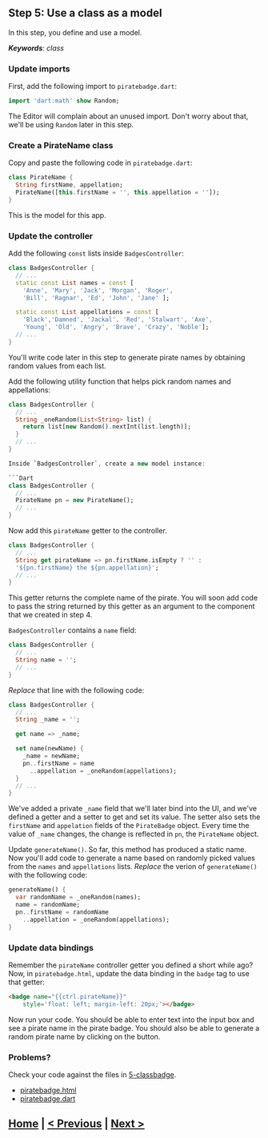 ## Step 5: Use a class as a model

In this step, you define and use a model.

_**Keywords**: class_

### Update imports

First, add the following import to `piratebadge.dart`:

```Dart
import 'dart:math' show Random;
```

The Editor will complain about an unused import. Don't worry about that, we'll
be using `Random` later in this step.

### Create a PirateName class

Copy and paste the following code in `piratebadge.dart`:

```Dart
class PirateName {
  String firstName, appellation;
  PirateName([this.firstName = '', this.appellation = '']);
}
```

This is the model for this app.

### Update the controller

Add the following `const` lists inside `BadgesController`:

```Dart
class BadgesController {
  // ...
  static const List names = const [
    'Anne', 'Mary', 'Jack', 'Morgan', 'Roger',
    'Bill', 'Ragnar', 'Ed', 'John', 'Jane' ];

  static const List appellations = const [
    'Black','Damned', 'Jackal', 'Red', 'Stalwart', 'Axe',
    'Young', 'Old', 'Angry', 'Brave', 'Crazy', 'Noble'];
  // ...
}
```

You'll write code later in this step to generate pirate names by obtaining
random values from each list.

Add the following utility function that helps pick random names and
appellations:


```Dart
class BadgesController {
  // ...
  String _oneRandom(List<String> list) {
    return list[new Random().nextInt(list.length)];
  }
  // ...
}

Inside `BadgesController`, create a new model instance:

```Dart
class BadgesController {
  // ...
  PirateName pn = new PirateName();
  // ...
}
```

Now add this `pirateName` getter to the controller.


```Dart
class BadgesController {
  // ...
  String get pirateName => pn.firstName.isEmpty ? '' :
  '${pn.firstName} the ${pn.appellation}';
  // ...
}
```

This getter returns the complete name of the pirate. You will soon add code to
pass the string returned by this getter as an argument to the component that we
created in step 4.

`BadgesController` contains a `name` field:

```Dart
class BadgesController {
  // ...
  String name = '';
  // ...
}
```

_Replace_ that line with the following code:


```Dart
class BadgesController {
  // ...
  String _name = '';

  get name => _name;

  set name(newName) {
    _name = newName;
    pn..firstName = name
      ..appellation = _oneRandom(appellations);
  }
  // ...
}
```

We've added a private `_name` field that we'll later bind into the UI, and
we've defined a getter and a setter to get and set its value. The
setter also sets the `firstName` and `appelation` fields of the
`PirateBadge` object. Every time the value of `_name` changes, the change is
reflected in `pn`, the `PirateName` object.

Update `generateName()`. So far, this method has produced a static name. Now
you'll add code to generate a name based on randomly picked values from the
`names` and `appellations` lists. _Replace_ the verion of `generateName()`
with the following code:

```Dart
generateName() {
  var randomName = _oneRandom(names);
  name = randomName;
  pn..firstName = randomName
    ..appellation = _oneRandom(appellations);
}
```

### Update data bindings

Remember the `pirateName` controller getter you defined a short while ago?
Now, in `piratebadge.html`, update the data binding in the `badge` tag to use
that getter:

```HTML
<badge name="{{ctrl.pirateName}}"
    style='float: left; margin-left: 20px;'></badge>
```

Now run your code. You should be able to enter text into the input box and see
a pirate name in the pirate badge. You should also be able to generate a
random pirate name by clicking on the button.

### Problems?
Check your code against the files in [5-classbadge](../web/5-classbadge).
- [piratebadge.html](../web/5-classbadge/piratebadge.html)
- [piratebadge.dart](../web/5-classbadge/piratebadge.dart)

## [Home](../README.md) | [< Previous](step-4.md) | [Next >](step-6.md)

